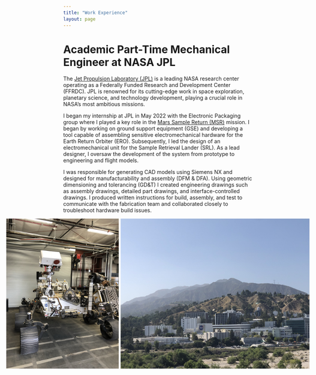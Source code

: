 ```yaml
---
title: "Work Experience"
layout: page 
---
```


# Academic Part-Time Mechanical Engineer at NASA JPL
The [Jet Propulsion Laboratory (JPL)](https://www.jpl.nasa.gov/) is a leading NASA research center operating as a Federally Funded Research and Development Center (FFRDC). JPL is renowned for its cutting-edge work in space exploration, planetary science, and technology development, playing a crucial role in NASA’s most ambitious missions. 

I began my internship at JPL in May 2022 with the Electronic Packaging group where I played a key role in the [Mars Sample Return (MSR)](https://science.nasa.gov/mission/mars-sample-return/) mission. I began by working on ground support equipment (GSE) and developing a tool capable of assembling sensitive electromechanical hardware for the Earth Return Orbiter (ERO). Subsequently, I led the design of an electromechanical unit for the Sample Retrieval Lander (SRL). As a lead designer, I oversaw the development of the system from prototype to engineering and flight models. 

I was responsible for generating CAD models using Siemens NX and designed for manufacturability and assembly (DFM & DFA). Using geometric dimensioning and tolerancing (GD&T) I created engineering drawings such as assembly drawings, detailed part drawings, and interface-controlled drawings. I produced written instructions for build, assembly, and test to communicate with the fabrication team and collaborated closely to troubleshoot hardware build issues. 

<div style="display: flex; justify-content: center; gap: 5px;">
  <img src="RoverPic.jfif" alt="Image 1" width="300">
  <img src="NASAPic.jfif" alt="Image 2" width="600">
</div>
